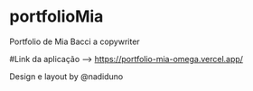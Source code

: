 # portfolioMia
Portfolio de Mia Bacci a copywriter

#Link da aplicação --> https://portfolio-mia-omega.vercel.app/


Design e layout by @nadiduno

